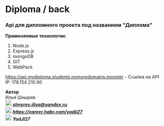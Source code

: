 # Diploma / back

### Api для дипломного проекта под названием "Диплома"


**Применяемые технологии:**
1) Node.js
2) Express.js
3) mongoDB
4) GIT
5) WebPack

https://api.mydiploma.students.nomoredomains.monster - Ссылка на API  
IP: 178.154.210.90

**Автор**  
Илья Шнырев  
***<img src="https://www.pngrepo.com/png/285/170/email.png" width="20" height="20">  shnyrev.iilya@yandex.ru***   
***<img src="https://simpleicons.org/icons/habr.svg" width="20" height="20">  https://career.habr.com/yodji27***  
***<img src="https://simpleicons.org/icons/telegram.svg" width="20" height="20">  YodJI27***  

